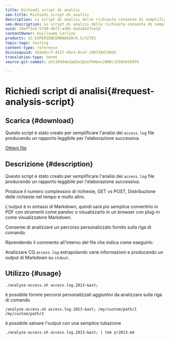 ```yaml
---
title: Richiedi script di analisi
seo-title: Richiedi script di analisi
description: Lo script di analisi delle richieste consente di semplificare l'analisi dei file access.log, generando un report leggibile per l'elaborazione successiva
seo-description: Lo script di analisi delle richieste consente di semplificare l'analisi dei file access.log, generando un report leggibile per l'elaborazione successiva
uuid: 24eff3c6-5748-46f3-a30c-4a3a6427ce1d
contentOwner: Guillaume Carlino
products: SG_EXPERIENCEMANAGER/6.5/SITES
topic-tags: testing
content-type: reference
discoiquuid: 1b5e0ccf-4157-45e3-8caf-1d6739d7d9d2
translation-type: tm+mt
source-git-commit: a3c303d4e3a85e1b2e794bec2006c335056309fb

---
```



# Richiedi script di analisi{#request-analysis-script}

## Scarica {#download}

Questo script è stato creato per semplificare l&#39;analisi dei `access.log` file producendo un rapporto leggibile per l&#39;elaborazione successiva.

[Ottieni file](assets/analyse-access.sh)

## Descrizione {#description}

Questo script è stato creato per semplificare l&#39;analisi dei `access.log` file producendo un rapporto leggibile per l&#39;elaborazione successiva.

Produce il numero complessivo di richieste, GET vs POST, Distribuzione delle richieste nel tempo e molto altro.

L&#39;output è in sintassi di Markdown, quindi sarà più semplice convertirlo in PDF con strumenti come pandoc o visualizzarlo in un browser con plug-in come visualizzatore Markdown.

Consente di analizzare un percorso personalizzato fornito sulla riga di comando.

Riprendendo il commento all&#39;interno del file che indica come eseguirlo:

Analizzare CQ `access.log` estrapolando varie informazioni e producendo un output di Markdown su `stdout`.

## Utilizzo {#usage}

`./analyse-access.sh access.log.2013-&ast;`

è possibile fornire percorsi personalizzati aggiuntivi da analizzare sulla riga di comando

`/analyse-access.sh access.log.2013-&ast; /my/custom/path/1 /my/custom/path/2`

è possibile salvare l&#39;output con una semplice tubazione

`./analyse-access.sh access.log.2013-&ast; | tee yr2013.md`
